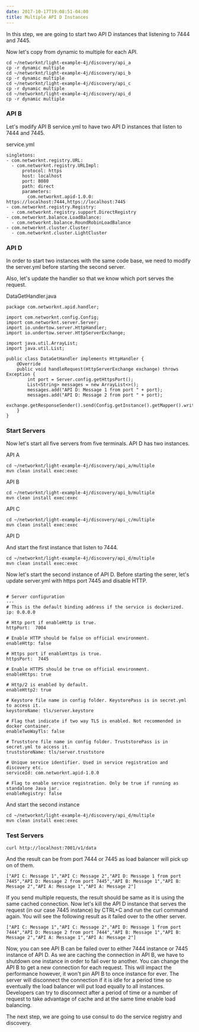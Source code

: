 ```yaml
---
date: 2017-10-17T19:08:51-04:00
title: Multiple API D Instances
---
```


In this step, we are going to start two API D instances that listening to 7444 and 7445.

Now let's copy from dynamic to multiple for each API.
 

```
cd ~/networknt/light-example-4j/discovery/api_a
cp -r dynamic multiple
cd ~/networknt/light-example-4j/discovery/api_b
cp -r dynamic multiple
cd ~/networknt/light-example-4j/discovery/api_c
cp -r dynamic multiple
cd ~/networknt/light-example-4j/discovery/api_d
cp -r dynamic multiple
```

 
### API B 

Let's modify API B service.yml to have two API D instances that listen to 7444
and 7445. 

service.yml

```
singletons:
- com.networknt.registry.URL:
  - com.networknt.registry.URLImpl:
      protocol: https
      host: localhost
      port: 8080
      path: direct
      parameters:
        com.networknt.apid-1.0.0: https://localhost:7444,https://localhost:7445
- com.networknt.registry.Registry:
  - com.networknt.registry.support.DirectRegistry
- com.networknt.balance.LoadBalance:
  - com.networknt.balance.RoundRobinLoadBalance
- com.networknt.cluster.Cluster:
  - com.networknt.cluster.LightCluster

```

### API D

In order to start two instances with the same code base, we need to modify the
server.yml before starting the second server. 

Also, let's update the handler so that we know which port serves the request.

DataGetHandler.java

```
package com.networknt.apid.handler;

import com.networknt.config.Config;
import com.networknt.server.Server;
import io.undertow.server.HttpHandler;
import io.undertow.server.HttpServerExchange;

import java.util.ArrayList;
import java.util.List;

public class DataGetHandler implements HttpHandler {
    @Override
    public void handleRequest(HttpServerExchange exchange) throws Exception {
        int port = Server.config.getHttpsPort();
        List<String> messages = new ArrayList<>();
        messages.add("API D: Message 1 from port " + port);
        messages.add("API D: Message 2 from port " + port);
        exchange.getResponseSender().send(Config.getInstance().getMapper().writeValueAsString(messages));
    }
}

```

### Start Servers
Now let's start all five servers from five terminals. API D has two instances.

API A

```
cd ~/networknt/light-example-4j/discovery/api_a/multiple
mvn clean install exec:exec
```

API B

```
cd ~/networknt/light-example-4j/discovery/api_b/multiple
mvn clean install exec:exec

```

API C

```
cd ~/networknt/light-example-4j/discovery/api_c/multiple
mvn clean install exec:exec

```

API D


And start the first instance that listen to 7444.

```
cd ~/networknt/light-example-4j/discovery/api_d/multiple
mvn clean install exec:exec

```
 
Now let's start the second instance of API D. Before starting the serer, let's update
server.yml with https port 7445 and disable HTTP.

```

# Server configuration
---
# This is the default binding address if the service is dockerized.
ip: 0.0.0.0

# Http port if enableHttp is true.
httpPort:  7004

# Enable HTTP should be false on official environment.
enableHttp: false

# Https port if enableHttps is true.
httpsPort:  7445

# Enable HTTPS should be true on official environment.
enableHttps: true

# Http/2 is enabled by default.
enableHttp2: true

# Keystore file name in config folder. KeystorePass is in secret.yml to access it.
keystoreName: tls/server.keystore

# Flag that indicate if two way TLS is enabled. Not recommended in docker container.
enableTwoWayTls: false

# Truststore file name in config folder. TruststorePass is in secret.yml to access it.
truststoreName: tls/server.truststore

# Unique service identifier. Used in service registration and discovery etc.
serviceId: com.networknt.apid-1.0.0

# Flag to enable service registration. Only be true if running as standalone Java jar.
enableRegistry: false

```

And start the second instance

```
cd ~/networknt/light-example-4j/discovery/api_d/multiple
mvn clean install exec:exec

```

### Test Servers

```
curl http://localhost:7001/v1/data
```

And the result can be from port 7444 or 7445 as load balancer will pick up on of them.

```
["API C: Message 1","API C: Message 2","API D: Message 1 from port 7445","API D: Message 2 from port 7445","API B: Message 1","API B: Message 2","API A: Message 1","API A: Message 2"]
```

If you send multiple requests, the result should be same as it is using the same cached connection.
Now let's kill the API D instance that serves the request (in our case 7445 instance) by CTRL+C and 
run the curl command again. You will see the following result as it failed over to the other server. 

```
["API C: Message 1","API C: Message 2","API D: Message 1 from port 7444","API D: Message 2 from port 7444","API B: Message 1","API B: Message 2","API A: Message 1","API A: Message 2"]
```

Now, you can see API B can be failed over to either 7444 instance or 7445 instance of API D. 
As we are caching the connection in API B, we have to shutdown one instance in order to fail
over to another. You can change the API B to get a new connection for each request. This will
impact the performance however, it won't pin API B to once instance for ever. The server will
disconnect the connection if it is idle for a period time so eventually the load balancer will
put load equally to all instances. Developers can try to disconnect after a period of time or
a number of request to take advantage of cache and at the same time enable load balancing. 

The next step, we are going to use consul to do the service registry and discovery.
